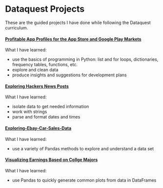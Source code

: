 # Dataquest Projects

These are the guided projects I have done while following the Dataquest curriculum.

#### [Profitable App Profiles for the App Store and Google Play Markets](https://github.com/loanttran/Dataquest-Projects/blob/master/Profitable-App-Profiles-for-the-App-Store-and-Google-Play-Markets/notebook.ipynb)
What I have learned:
- use the basics of programming in Python: list and for loops, dictionaries, frequency tables, functions, etc.
- explore and clean data
- produce insights and suggestions for development plans


#### [Exploring Hackers News Posts](https://github.com/loanttran/Dataquest-Projects/blob/master/Exploring-Hackers-News-Posts/notebook.ipynb)
What I have learned: 
- isolate data to get needed information
- work with strings
- parse and format dates and times


#### [Exploring-Ebay-Car-Sales-Data](https://github.com/loanttran/Dataquest-Projects/blob/master/Exploring-Ebay-Car-Sales-Data/notebook.ipynb)
What I have learned:
- use a variety of Pandas methods to explore and understand a data set

#### [Visualizing Earnings Based on Collge Majors](https://github.com/loanttran/Dataquest-Projects/blob/master/Visualizing-Earnings-Based-on-College-Majors/notebook.ipynb)
What I have learned:
- use Pandas to quickly generate common plots from data in DataFrames
